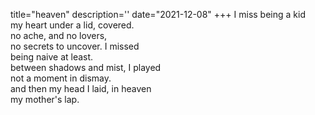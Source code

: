 title="heaven"
description=''
date="2021-12-08"
+++
I miss being a kid     
my heart under a lid, covered.     
no ache, and no lovers,     
no secrets to uncover. I missed     
being naive at least.     
between shadows and mist, I played     
not a moment in dismay.     
and then my head I laid, in heaven     
my mother's lap.     
     
     

